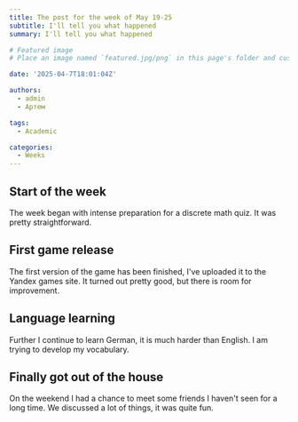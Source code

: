 ```yaml
---
title: The post for the week of May 19-25
subtitle: I'll tell you what happened
summary: I'll tell you what happened

# Featured image
# Place an image named `featured.jpg/png` in this page's folder and customize its options here.

date: '2025-04-7T18:01:04Z'

authors:
  - admin
  - Артем

tags:
  - Academic

categories:
  - Weeks
---
```


## Start of the week

The week began with intense preparation for a discrete math quiz. It was pretty straightforward.

## First game release

The first version of the game has been finished, I've uploaded it to the Yandex games site. It turned out pretty good, but there is room for improvement.

## Language learning

Further I continue to learn German, it is much harder than English. I am trying to develop my vocabulary.

## Finally got out of the house

On the weekend I had a chance to meet some friends I haven't seen for a long time. We discussed a lot of things, it was quite fun.
